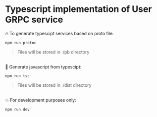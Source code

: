 # Typescript implementation of User GRPC service

:fire: To generate typescipt services based on proto file:

````
npm run protoc
````
> Files will be stored in ./pb directory

\
:dizzy: Generate javascript from typescipt:
````
npm run tsc
````
> Files will be stored in ./dist directory

\
:boom: For development purposes only:
````
npm run dev
````
